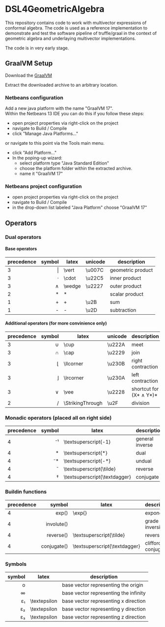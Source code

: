 # DSL4GeometricAlgebra

This repository contains code to work with multivector expressions of conformal algebra. The code is used as a reference implementation to demonstrate and test the software pipeline of truffle/graal in the context of geometric algebra and underlaying multivector implementations.

The code is in very early stage.

## GraalVM Setup
Download the [GraalVM](https://github.com/graalvm/graalvm-ce-builds/releases/download/vm-22.0.0.2/graalvm-ce-java17-linux-amd64-22.0.0.2.tar.gz)

Extract the downloaded archive to an arbitrary location.

### Netbeans configuration
Add a new java platform with the name "GraalVM 17". \
Within the Netbeans 13 IDE you can do this if you follow these steps:
- open project properties via right-click on the project
- navigate to Build / Compile
- click "Manage Java Platforms..."

or navigate to this point via the Tools main menu.

- click "Add Platform..."
- In the poping-up wizard:
  - select platform type "Java Standard Edition"
  - choose the platform folder within the extracted archive.
  - name it "GraalVM 17"

### Netbeans project configuration
- open project properties via right-click on the project
- navigate to Build / Compile
- in the drop-down list labeled "Java Platform" choose "GraalVM 17"

## Operators

### Dual operators
#### Base operators
| precedence | symbol | latex | unicode | description |
| ---------- | ------:| ------- | ----- | ----------- |
| 3 | &#124;  | \vert | \u007C | geometric product |
| 3 | &#8901;   | \cdot | \u22C5 | inner product |
| 3 | &#8743; | \wedge | \u2227 | outer product |
| 2 | &#42;  | * | | scalar product |
| 1 | &#43;  | + | \u2B | sum |
| 1 | &#45; | - | \u2D| subtraction |

#### Additional operators (for more convinience only)
| precedence | symbol | latex | unicode | description |
| ---------- | ------:| ------- | ----- | ----------- |
| 3 | &#8746;   | \cup  | \u222A | meet |
| 3 | &#8745;   | \cap  | \u2229 | join |
| 3 | &#8970; | \llcorner | \u230B | right contraction |
| 3 | &#8971; | \lrcorner | \u230A | left contraction |
| 3 | &#8744; | \vee | \u2228 | shortcut for (X* &#8743; Y*)* |
| 2 | &#47;  | \StrikingThrough | \u2F | division |

### Monadic operators (placed all on right side)
| precedence | symbol | latex | description |
| ---------- | ------:| ----- | ----------- |
| 4 | &#8315;&#185;    | \textsuperscript{-1} | general inverse |
| 4 | *    | \textsuperscript{*} | dual |
| 4 | &#8315;*    | \textsuperscript{-*} | undual |
| 4 | &#732;    | \textsuperscript{\tilde} | reverse |
| 4 | &#8224;    | \textsuperscript{\textdagger} | conjugate |

### Buildin functions
| precedence | symbol | latex | description |
| ---------- | ------:| ----- | ----------- |
| 4 | exp()    | \exp{} | exponential |
| 4 | involute()    |  | grade inversion |
| 4 | reverse()    |  \textsuperscript{\tilde} | reverse |
| 4 | conjugate()    | \textsuperscript{\textdagger} | clifford conjugate |

### Symbols
| symbol | latex | description |
| ------:| ----- | ----------- |
| o   |  | base vector representing the origin |
| &#8734;      |  | base vector representing the infinity |
| &#949;&#8321;   | \textepsilon   | base vector representing x direction |
| &#949;&#8322;  | \textepsilon  | base vector representing y direction |
| &#949;&#8323;   | \textepsilon  | base vector representing z direction |
